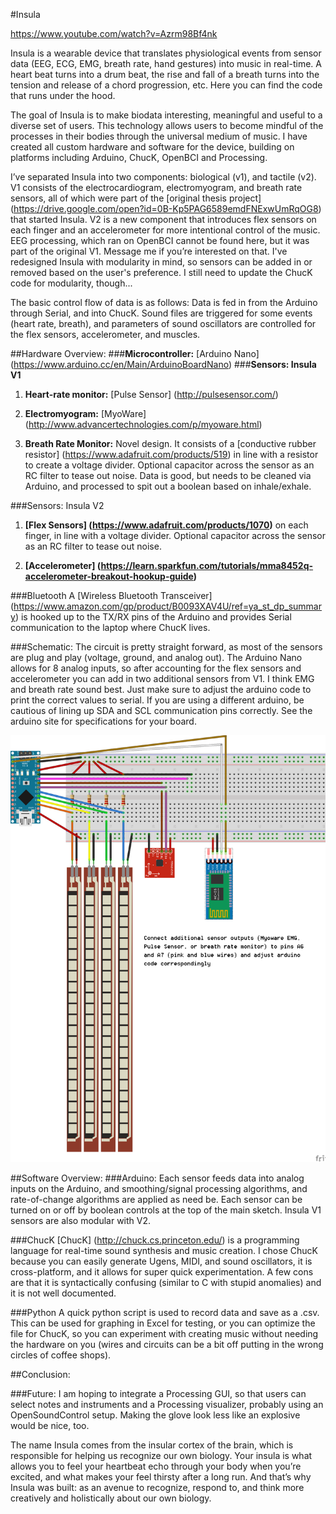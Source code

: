 #Insula 

https://www.youtube.com/watch?v=Azrm98Bf4nk

Insula is a wearable device that translates physiological events from sensor data (EEG, ECG, EMG, breath rate, hand gestures) into music in real-time. A heart beat turns into a drum beat, the rise and fall of a breath turns into the tension and release of a chord progression, etc. Here you can find the code that runs under the hood. 

The goal of Insula is to make biodata interesting, meaningful and useful to a diverse set of users. This technology allows users to become mindful of the processes in their bodies through the universal medium of music. I have created all custom hardware and software for the device, building on platforms including Arduino, ChucK, OpenBCI and Processing. 

I’ve separated Insula into two components: biological (v1), and tactile (v2). V1 consists of the electrocardiogram, electromyogram, and breath rate sensors, all of which were part of the [original thesis project] (https://drive.google.com/open?id=0B-Kp5PAG6589emdFNExwUmRqOG8)
that started Insula. V2 is a new component that introduces flex sensors on each finger and an accelerometer for more intentional control of the music. EEG processing, which ran on OpenBCI cannot be found here, but it was part of the original V1. Message me if you’re interested on that. I've redesigned Insula with modularity in mind, so sensors can be added in or removed based on the user's preference. I still need to update the ChucK code for modularity, though... 
 
The basic control flow of data is as follows: Data is fed in from the Arduino through Serial, and into ChucK. Sound files are triggered for some events (heart rate, breath), and parameters of sound oscillators are controlled for the flex sensors, accelerometer, and muscles. 
 
##Hardware Overview:
###**Microcontroller:** [Arduino Nano] (https://www.arduino.cc/en/Main/ArduinoBoardNano)
###**Sensors: Insula V1**
1. **Heart-rate monitor:** [Pulse Sensor] (http://pulsesensor.com/)

2. **Electromyogram:** [MyoWare] (http://www.advancertechnologies.com/p/myoware.html)

3. **Breath Rate Monitor:** Novel design. It consists of a [conductive rubber resistor] (https://www.adafruit.com/products/519) in line with a resistor to create a voltage divider. Optional capacitor across the sensor as an RC filter to tease out noise. Data is good, but needs to be cleaned via Arduino, and processed to spit out a boolean based on inhale/exhale. 

###Sensors: Insula V2
1. **[Flex Sensors] (https://www.adafruit.com/products/1070)** on each finger, in line with a voltage divider. Optional capacitor across the sensor as an RC filter to tease out noise. 

2. **[Accelerometer] (https://learn.sparkfun.com/tutorials/mma8452q-accelerometer-breakout-hookup-guide)**

###Bluetooth 
A  [Wireless Bluetooth Transceiver] (https://www.amazon.com/gp/product/B0093XAV4U/ref=ya_st_dp_summary) is hooked up to the TX/RX pins of the Arduino and provides Serial communication to the laptop where ChucK lives. 

###Schematic: 
The circuit is pretty straight forward, as most of the sensors are plug and play (voltage, ground, and analog out). The Arduino Nano allows for 8 analog inputs, so after accounting for the flex sensors and accelerometer you can add in two additional sensors from V1. I think EMG and breath rate sound best. Just make sure to adjust the arduino code to print the correct values to serial. If you are using a different arduino, be cautious of lining up SDA and SCL communication pins correctly. See the arduino site for specifications for your board. 

![schematic](/documentation/insulaSchematic_2.png)

##Software Overview: 
###Arduino: 
Each sensor feeds data into analog inputs on the Arduino, and smoothing/signal processing algorithms, and rate-of-change algorithms are applied as need be. Each sensor can be turned on or off by boolean controls at the top of the main sketch. Insula V1 sensors are also modular with V2. 

###ChucK 
[ChucK] (http://chuck.cs.princeton.edu/) is a  programming language for real-time sound synthesis and music creation. I chose ChucK because you can easily generate Ugens, MIDI, and sound oscillators, it is cross-platform, and it allows for super quick experimentation. A few cons are that it is syntactically confusing (similar to C with stupid anomalies) and it is not well documented. 

###Python 
A quick python script is used to record data and save as a .csv. This can be used for graphing in Excel for testing, or you can optimize the file for ChucK, so you can experiment with creating music without needing the hardware on you (wires and circuits can be a bit off putting in the wrong circles of coffee shops). 

##Conclusion: 

###Future: 
I am hoping to integrate a Processing GUI, so that users can select notes and instruments and a Processing visualizer, probably using an OpenSoundControl setup. Making the glove look less like an explosive would be nice, too. 

The name Insula comes from the insular cortex of the brain, which is responsible for helping us recognize our own biology. Your insula is what allows you to feel your heartbeat echo through your body when you’re excited, and what makes your feel thirsty after a long run. And that’s why Insula was built: as an avenue to recognize, respond to, and think more creatively and holistically about our own biology.
